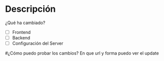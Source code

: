 # Descripción
¿Qué ha cambiado?
- [ ] Frontend
- [ ] Backend
- [ ] Configuración del Server

#¿Cómo puedo probar los cambios?
En que url y forma puedo ver el update
